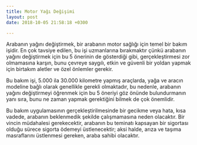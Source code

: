 ```yaml
---
title: Motor Yağı Değişimi
layout: post
date: 2018-10-05 21:58:18 +0300

---
```

Arabanın yağını değiştirmek, bir arabanın motor sağlığı için temel bir bakım işidir. En çok tavsiye edilen, bu işi uzmanlarına bırakmaktır çünkü arabanın yağını değiştirmek için bu 5 önerinin de gösterdiği gibi, gerçekleştirmesi zor olmamasına karşın, bunu çevreye saygılı, etkin ve güvenli bir yoldan yapmak için birtakım aletler ve özel önlemler gerekir. 

Bu bakım işi, 5.000 ila 30.000 kilometre yapmış araçlarda, yağa ve aracın modeline bağlı olarak genellikle gerekli olmaktadır, bu nedenle, arabanın yağını değiştirmeyi öğrenmek için bu 5 öneriyi göz önünde bulundurmanın yanı sıra, bunu ne zaman yapmak gerektiğini bilmek de çok önemlidir. 

Bu bakım uygulamasının gerçekleştirilmesinde bir gecikme veya hata, kısa vadede, arabanın beklenmedik şekilde çalışmamasına neden olacaktır. Bir vincin müdahalesi gerekecektir, arabanın bu teminatı kapsayan bir sigortası olduğu sürece sigorta ödemeyi üstlenecektir; aksi halde, arıza ve taşıma masraflarını üstlenmesi gereken, araba sahibi olacaktır. 